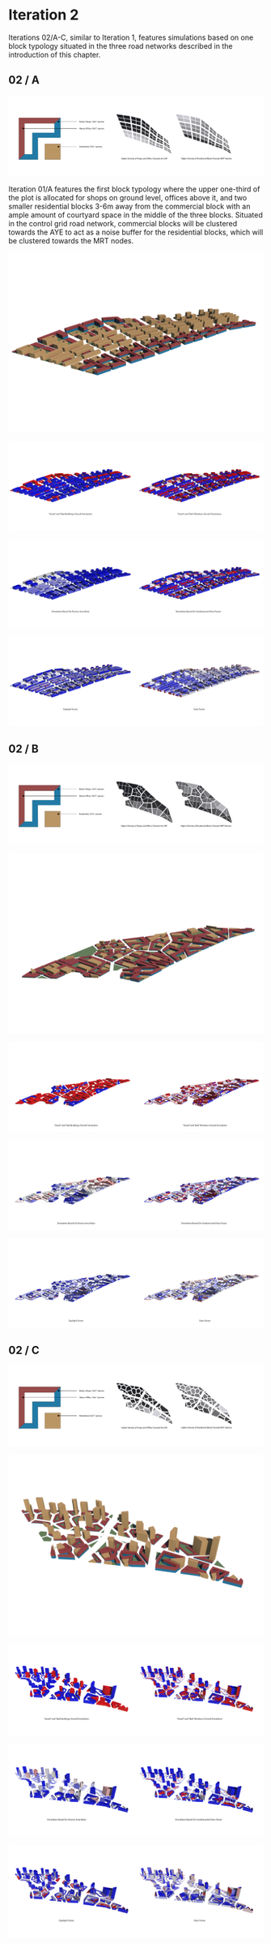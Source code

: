 # Iteration 2

Iterations 02/A-C, similar to Iteration 1, features simulations based on one block typology situated in the three road networks described in the introduction of this chapter.

## 02 / A
![Typology Diagram](./imgs/t2r2_diagram.png)

Iteration 01/A features the first block typology where the upper one-third of the plot is allocated for shops on ground level, offices above it, and two smaller residential blocks 3-6m away from the commercial block with an ample amount of courtyard space in the middle of the three blocks. Situated in the control grid road network, commercial blocks will be clustered towards the AYE to act as a noise buffer for the residential blocks, which will be clustered towards the MRT nodes.

![Overall Render](./imgs/edited_t2r2.png)

![.](./imgs/t2r2_gbgw.png)

![.](./imgs/t2r2_passiveview.png)

![.](./imgs/t2r2_daylightsolar.png)

## 02 / B
![Typology Diagram](./imgs/t2r3_Diagram.png)

![Overall Render](./imgs/edited_t2r3.png)

![.](./imgs/t2r3_gbgw.png)

![.](./imgs/t2r3_passiveview.png)

![.](./imgs/t2r3_daylightsolar.png)


## 02 / C
![Typology Diagram](./imgs/t2r1_Diagram.png)

![Overall Render](./imgs/edited_t2r1.png)

![.](./imgs/t2r1_gbgw.png)

![.](./imgs/t2r1_passiveview.png)

![.](./imgs/t2r1_daylightsolar.png)






